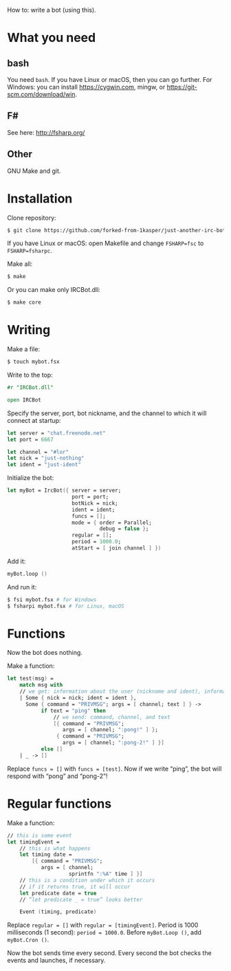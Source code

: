How to: write a bot (using this).

# What you need

## bash

You need `bash`.
If you have Linux or macOS, then you can go further.
For Windows: you can install https://cygwin.com, mingw, or https://git-scm.com/download/win.

## F#

See here: http://fsharp.org/

## Other

GNU Make and git.

# Installation

Clone repository:
```bash
$ git clone https://github.com/forked-from-1kasper/just-another-irc-bot
```

If you have Linux or macOS: open Makefile and change `FSHARP=fsc` to `FSHARP=fsharpc`.

Make all:
```bash
$ make
```
Or you can make only IRCBot.dll:
```bash
$ make core
```

# Writing
Make a file:
```bash
$ touch mybot.fsx
```

Write to the top:
```fsharp
#r "IRCBot.dll"

open IRCBot
```

Specify the server, port, bot nickname, and the channel to which it will connect at startup:
```fsharp
let server = "chat.freenode.net"
let port = 6667

let channel = "#lor"
let nick = "just-nothing"
let ident = "just-ident"
```

Initialize the bot:
```fsharp
let myBot = IrcBot({ server = server;
                     port = port;
                     botNick = nick;
                     ident = ident;
                     funcs = [];
                     mode = { order = Parallel;
                              debug = false };
                     regular = [];
                     period = 1000.0;
                     atStart = [ join channel ] })
```

Add it:
```fsharp
myBot.loop ()
```

And run it:
```bash
$ fsi mybot.fsx # for Windows
$ fsharpi mybot.fsx # for Linux, macOS
```

# Functions
Now the bot does nothing.

Make a function:
```fsharp
let test(msg) =
    match msg with
    // we get: information about the user (nickname and ident), information about the message (here: command, channel, and text)
    | Some { nick = nick; ident = ident },
      Some { command = "PRIVMSG"; args = [ channel; text ] } ->
           if text = "ping" then
               // we send: command, channel, and text
               [{ command = "PRIVMSG";
                  args = [ channel; ":pong!" ] };
                { command = "PRIVMSG";
                  args = [ channel; ":pong-2!" ] }]
           else []
    | _ -> []
```

Replace `funcs = []` with `funcs = [test]`.
Now if we write “ping”, the bot will respond with “pong” and “pong-2”!

# Regular functions
Make a function:

```fsharp
// this is some event
let timingEvent =
    // this is what happens
    let timing date =
        [{ command = "PRIVMSG";
           args = [ channel;
                    sprintfn ":%A" time ] }]
    // this is a condition under which it occurs
    // if it returns true, it will occur
    let predicate date = true
    // “let predicate _ = true” looks better

    Event (timing, predicate)
```

Replace `regular = []` with `regular = [timingEvent]`.
Period is 1000 milliseconds (1 second): `period = 1000.0`.
Before `myBot.Loop ()`, add `myBot.Cron ()`.

Now the bot sends time every second.
Every second the bot checks the events and launches, if necessary.